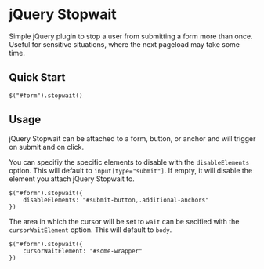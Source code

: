 jQuery Stopwait
===============

Simple jQuery plugin to stop a user from submitting a form more than once. Useful for sensitive situations, where the next pageload may take some time.

## Quick Start

`$("#form").stopwait()`

## Usage

jQuery Stopwait can be attached to a form, button, or anchor and will trigger on submit and on click.

You can specifiy the specific elements to disable with the `disableElements` option. This will default to `input[type="submit"]`. If empty, it will disable the element you attach jQuery Stopwait to.

```
$("#form").stopwait({
	disableElements: "#submit-button,.additional-anchors"
})
```

The area in which the cursor will be set to `wait` can be secified with the `cursorWaitElement` option. This will default to `body`.

```
$("#form").stopwait({
	cursorWaitElement: "#some-wrapper"
})
```
